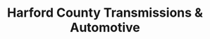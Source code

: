 ---
title: "Harford County Transmissions & Automotive"
url: /bel-air/harford-county-transmissions-und-automotive/
shop: Autowerkstatt
---
